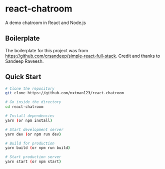 # react-chatroom
A demo chatroom in React and Node.js

## Boilerplate

The boilerplate for this project was from https://github.com/crsandeep/simple-react-full-stack. Credit and thanks to Sandeep Raveesh.

## Quick Start

```bash
# Clone the repository
git clone https://github.com/nxtman123/react-chatroom

# Go inside the directory
cd react-chatroom

# Install dependencies
yarn (or npm install)

# Start development server
yarn dev (or npm run dev)

# Build for production
yarn build (or npm run build)

# Start production server
yarn start (or npm start)
```
